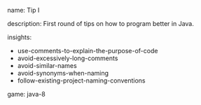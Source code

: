 name: Tip I

description: First round of tips on how to program better in Java. 

insights:
  - use-comments-to-explain-the-purpose-of-code
  - avoid-excessively-long-comments
  - avoid-similar-names
  - avoid-synonyms-when-naming
  - follow-existing-project-naming-conventions

game: java-8